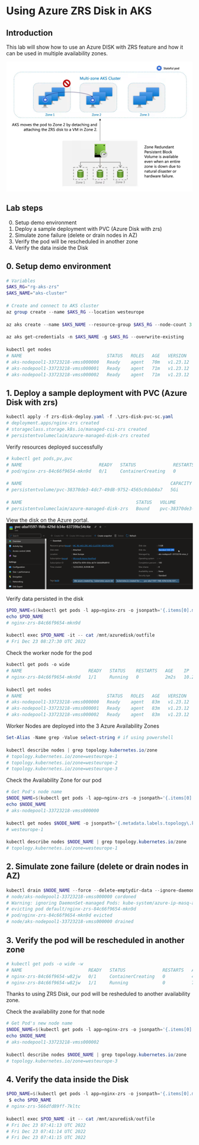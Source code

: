 # Using Azure ZRS Disk in AKS

## Introduction

This lab will show how to use an Azure DISK with ZRS feature and how it can be used in multiple availability zones.

<img src="images/architecture.png">

## Lab steps
0. Setup demo environment
1. Deploy a sample deployment with PVC (Azure Disk with zrs)
2. Simulate zone failure (delete or drain nodes in AZ)
3. Verify the pod will be rescheduled in another zone
4. Verify the data inside the Disk

## 0. Setup demo environment

```powershell
# Variables
$AKS_RG="rg-aks-zrs"
$AKS_NAME="aks-cluster"

# Create and connect to AKS cluster
az group create --name $AKS_RG --location westeurope

az aks create --name $AKS_NAME --resource-group $AKS_RG --node-count 3 --zones 1 2 3 

az aks get-credentials -n $AKS_NAME -g $AKS_RG --overwrite-existing

kubectl get nodes
# NAME                                STATUS   ROLES   AGE   VERSION
# aks-nodepool1-33723218-vmss000000   Ready    agent   70m   v1.23.12
# aks-nodepool1-33723218-vmss000001   Ready    agent   71m   v1.23.12
# aks-nodepool1-33723218-vmss000002   Ready    agent   71m   v1.23.12
```

## 1. Deploy a sample deployment with PVC (Azure Disk with zrs)

```powershell
kubectl apply -f zrs-disk-deploy.yaml -f .\zrs-disk-pvc-sc.yaml
# deployment.apps/nginx-zrs created
# storageclass.storage.k8s.io/managed-csi-zrs created
# persistentvolumeclaim/azure-managed-disk-zrs created
```

Verify resources deployed successfully

```powershell
# kubectl get pods,pv,pvc
# NAME                             READY   STATUS              RESTARTS   AGE
# pod/nginx-zrs-84c66f9654-mkn9d   0/1     ContainerCreating   0          10s

# NAME                                                        CAPACITY   ACCESS MODES   RECLAIM POLICY   STATUS   CLAIM                            STORAGECLASS      REASON   AGE
# persistentvolume/pvc-38370de3-4dc7-49d8-9752-4565c0dab8a7   5Gi        RWO            Delete           Bound    default/azure-managed-disk-zrs   managed-csi-zrs            5s

# NAME                                           STATUS   VOLUME                                     CAPACITY   ACCESS MODES   STORAGECLASS      AGE
# persistentvolumeclaim/azure-managed-disk-zrs   Bound    pvc-38370de3-4dc7-49d8-9752-4565c0dab8a7   5Gi        RWO            managed-csi-zrs   9s
```

View the disk on the Azure portal.
<img src="images/zrs-disk.png">

Verify data persisted in the disk

```powershell
$POD_NAME=$(kubectl get pods -l app=nginx-zrs -o jsonpath='{.items[0].metadata.name}')
echo $POD_NAME
# nginx-zrs-84c66f9654-mkn9d

kubectl exec $POD_NAME -it -- cat /mnt/azuredisk/outfile
# Fri Dec 23 08:27:30 UTC 2022
```

Check the worker node for the pod

```powershell
kubectl get pods -o wide
# NAME                         READY   STATUS    RESTARTS   AGE    IP           NODE
# nginx-zrs-84c66f9654-mkn9d   1/1     Running   0          2m2s   10.244.2.4   aks-nodepool1-33723218-vmss000000

kubectl get nodes
# NAME                                STATUS   ROLES   AGE   VERSION
# aks-nodepool1-33723218-vmss000000   Ready    agent   83m   v1.23.12
# aks-nodepool1-33723218-vmss000001   Ready    agent   83m   v1.23.12
# aks-nodepool1-33723218-vmss000002   Ready    agent   83m   v1.23.12
```

Worker Nodes are deployed into the 3 Azure Availability Zones

```powershell
Set-Alias -Name grep -Value select-string # if using powershell

kubectl describe nodes | grep topology.kubernetes.io/zone
# topology.kubernetes.io/zone=westeurope-1
# topology.kubernetes.io/zone=westeurope-2
# topology.kubernetes.io/zone=westeurope-3
```

Check the Availability Zone for our pod

```powershell
# Get Pod's node name
$NODE_NAME=$(kubectl get pods -l app=nginx-zrs -o jsonpath='{.items[0].spec.nodeName}')
echo $NODE_NAME
# aks-nodepool1-33723218-vmss000000

kubectl get nodes $NODE_NAME -o jsonpath='{.metadata.labels.topology\.kubernetes\.io/zone}'
# westeurope-1

kubectl describe nodes $NODE_NAME | grep topology.kubernetes.io/zone
# topology.kubernetes.io/zone=westeurope-1
```

## 2. Simulate zone failure (delete or drain nodes in AZ)

```powershell
kubectl drain $NODE_NAME --force --delete-emptydir-data --ignore-daemonsets
# node/aks-nodepool1-33723218-vmss000000 cordoned
# Warning: ignoring DaemonSet-managed Pods: kube-system/azure-ip-masq-agent-86wcv, kube-system/cloud-node-manager-q76l9, kube-system/csi-azuredisk-node-7hkfl, kube-system/csi-azurefile-node-nxh72, kube-system/kube-proxy-vd9rv
# evicting pod default/nginx-zrs-84c66f9654-mkn9d
# pod/nginx-zrs-84c66f9654-mkn9d evicted
# node/aks-nodepool1-33723218-vmss000000 drained
```

## 3. Verify the pod will be rescheduled in another zone

```powershell
# kubectl get pods -o wide -w
# NAME                         READY   STATUS              RESTARTS   AGE   IP           NODE
# nginx-zrs-84c66f9654-w82jw   0/1     ContainerCreating   0          41s   <none>       aks-nodepool1-33723218-vmss000002
# nginx-zrs-84c66f9654-w82jw   1/1     Running             0          71s   10.244.0.7   aks-nodepool1-33723218-vmss000002
```

Thanks to using ZRS Disk, our pod will be resheduled to another availability zone.

Check the availability zone for that node

```powershell
# Get Pod's new node name
$NODE_NAME=$(kubectl get pods -l app=nginx-zrs -o jsonpath='{.items[0].spec.nodeName}')
echo $NODE_NAME
# aks-nodepool1-33723218-vmss000002

kubectl describe nodes $NODE_NAME | grep topology.kubernetes.io/zone
# topology.kubernetes.io/zone=westeurope-3
```

## 4. Verify the data inside the Disk

```powershell
$POD_NAME=$(kubectl get pods -l app=nginx-zrs -o jsonpath='{.items[0].metadata.name}')
 $ echo $POD_NAME
# nginx-zrs-566dfd89ff-7kltc

kubectl exec $POD_NAME -it -- cat /mnt/azuredisk/outfile
# Fri Dec 23 07:41:13 UTC 2022
# Fri Dec 23 07:41:14 UTC 2022
# Fri Dec 23 07:41:15 UTC 2022
```